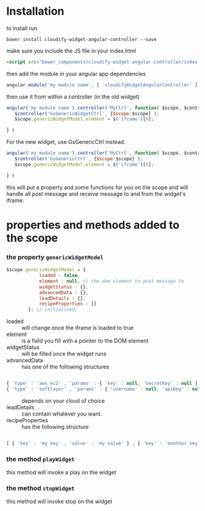 # Installation

to install run

`bower install cloudify-widget-angular-controller --save`

make sure you include the JS file in your index.html

```html
<script src="bower_components/cloudify-widget-angular-controller/index.js"></script>
```

then add the module in your angular app dependencies

```javascript
angular.module('my module name', [ 'cloudifyWidgetAngularController' ] );
```


then use it from within a controller (in the old widget)

```javascript
angular('my module name').controller('MyCtrl', function( $scope, $controller ) {
   $controller('GsGenericWidgetCtrl', {$scope:$scope} );
   $scope.genericWidgetModel.element = $('iframe')[0];

} )
```

For the new widget, use GsGenericCtrl instead.

```javascript
angular('my module name').controller('MyCtrl', function( $scope, $controller ) {
   $controller('GsGenericCtrl', {$scope:$scope} );
   $scope.genericWidgetModel.element = $('iframe')[0];

} )
```



this will put a property and some functions for you on the scope and will handle all post message and receive message to and from the widget's iframe.

# properties and methods added to the scope

### the property `genericWidgetModel`

```javascript
$scope.genericWidgetModel = {
            loaded : false,
            element : null, // the dom element to post message to
            widgetStatus : {},
            advancedData : {},
            leadDetails : {},
            recipeProperties : []
        }; // initialized;
```        

<dl>

<dt>loaded</dt>
<dd>will change once the iframe is loaded to true</dd>


<dt>element</dt>
<dd>is a field you fill with a pointer to the DOM element</dd>

<dt>widgetStatus</dt>
<dd>will be filled once the widget runs</dd>

<dt>advancedData</dt>
<dd>has one of the following structures</dd>

</dl>


```javascript

{ 'type' : 'aws_ec2' , 'params' : { 'key' : null, 'secretKey' : null } };
{ 'type' : 'softlayer' , 'params' : { 'username' : null, 'apiKey' : null } };

```
<dl>
<dd>
depends on your cloud of choice
</dd>

<dt>leadDetails</dt>
<dd>can contain whatever you want.</dd>

<dt>recipeProperties</dt>
<dd>has the following structure

</dl>

```javascript

[ { 'key' : 'my key' , 'value' : 'my value' } , { 'key' : 'another key' , 'value' : 'another value' } , ... ]

```


### the method `playWidget`

this method will invoke a play on the widget

### the method `stopWidget`

this method will invoke stop on the widget

